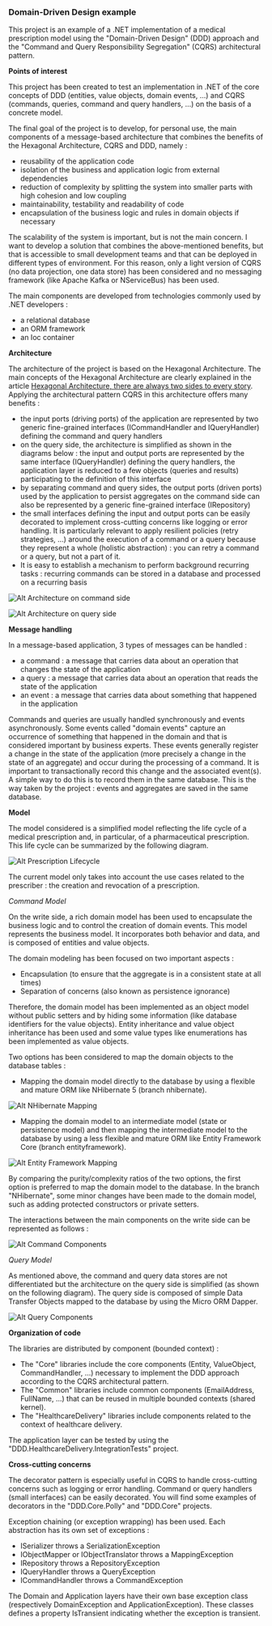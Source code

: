 ### Domain-Driven Design example

This project is an example of a .NET implementation of a medical prescription model using the "Domain-Driven Design" (DDD) approach  and the "Command and Query Responsibility Segregation" (CQRS) architectural pattern.

**Points of interest**

This project has been created to test an implementation in .NET of the core concepts of DDD (entities, value objects, domain events, ...) and CQRS (commands, queries, command and query handlers, ...) on the basis of a concrete model.

The final goal of the project is to develop, for personal use, the main components of a message-based architecture that combines the benefits of the Hexagonal Architecture, CQRS and DDD, namely :

-	reusability of the application code
-	isolation of the business and application logic from external dependencies
-	reduction of complexity by splitting the system into smaller parts with high cohesion and low coupling
-	maintainability, testability and readability of code
-	encapsulation of the business logic and rules in domain objects if necessary

The scalability of the system is important, but is not the main concern. I want to develop a solution that combines the above-mentioned benefits, but that is accessible to small development teams and that can be deployed in different types of environment. For this reason, only a light version of CQRS (no data projection, one data store) has been considered and no messaging framework (like Apache Kafka or NServiceBus) has been used.

The main components are developed from technologies commonly used by .NET developers :

-	a relational database
-	an ORM framework
-	an Ioc container

**Architecture**

The architecture of the project is based on the Hexagonal Architecture. The main concepts of the Hexagonal Architecture are clearly explained in the article [Hexagonal Architecture, there are always two sides to every story](https://medium.com/ssense-tech/hexagonal-architecture-there-are-always-two-sides-to-every-story-bc0780ed7d9c). Applying the architectural pattern CQRS in this architecture offers many benefits :
-	the input ports (driving ports) of the application are represented by two generic fine-grained interfaces (ICommandHandler and IQueryHandler) defining the command and query handlers 
-	on the query side, the architecture is simplified as shown in the diagrams below : the input and output ports are represented by the same interface (IQueryHandler) defining the query handlers, the application layer is reduced to a few objects (queries and results) participating to the definition of this interface 
-	by separating command and query sides, the output ports (driven ports) used by the application to persist aggregates on the command side can also be represented by a generic fine-grained interface (IRepository)
-	the small interfaces defining the input and output ports can be easily decorated to implement cross-cutting concerns like logging or error handling. It is particularly relevant to apply resilient policies (retry strategies, …) around the execution of a command or a query because they represent a whole (holistic abstraction) : you can retry a command or a query, but not a part of it.
-	It is easy to establish a mechanism to perform background recurring tasks : recurring commands can be stored in a database and processed on a recurring basis

![Alt Architecture on command side](https://github.com/draphyz/DDD/blob/entityframework/Doc/CommandSide.png)

![Alt Architecture on query side](https://github.com/draphyz/DDD/blob/entityframework/Doc/QuerySide.png)

**Message handling**

In a message-based application, 3 types of messages can be handled :

-	a command : a message that carries data about an operation that changes the state of the application
-	a query : a message that carries data about an operation that reads the state of the application
-	an event : a message that carries data about something that happened in the application

Commands and queries are usually handled synchronously and events asynchronously. Some events called "domain events" capture an occurrence of something that happened in the domain and that is considered important by business experts. These events generally register a change in the state of the application (more precisely a change in the state of an aggregate) and occur during the processing of a command. It is important to transactionally record this change and the associated event(s). A simple way to do this is to record them in the same database. This is the way taken by the project : events and aggregates are saved in the same database. 

**Model**

The model considered is a simplified model reflecting the life cycle of a medical prescription and, in particular, of a pharmaceutical prescription. This life cycle can be summarized by the following diagram.

![Alt Prescription Lifecycle](https://github.com/draphyz/DDD/blob/entityframework/Doc/PrescriptionLifecycle.png)

The current model only takes into account the use cases related to the prescriber : the creation and revocation of a prescription.

_Command Model_

On the write side, a rich domain model has been used to encapsulate the business logic and to control the creation of domain events. This model represents the business model. It incorporates both behavior and data, and is composed of entities and value objects. 

The domain modeling has been focused on two important aspects :
-	Encapsulation (to ensure that the aggregate is in a consistent state at all times)
-	Separation of concerns (also known as persistence ignorance)

Therefore, the domain model has been implemented as an object model without public setters and by hiding some information (like database identifiers for the value objects).  Entity inheritance and value object inheritance has been used and some value types like enumerations has been implemented as value objects.

Two options has been considered to map the domain objects to the database tables :
-	Mapping the domain model directly to the database by using a flexible and mature ORM like NHibernate 5 (branch nhibernate).

![Alt NHibernate Mapping](https://github.com/draphyz/DDD/blob/entityframework/Doc/NHibernateMapping.png)

-	Mapping the domain model to an intermediate model (state or persistence model) and then mapping the intermediate model to the database by using a less flexible and mature ORM like Entity Framework Core (branch entityframework).

![Alt Entity Framework Mapping](https://github.com/draphyz/DDD/blob/entityframework/Doc/EntityFrameworkMapping.png)

By comparing the purity/complexity ratios of the two options, the first option is preferred to map the domain model to the database. In the branch "NHibernate", some minor changes have been made to the domain model, such as adding protected constructors or private setters.

The interactions between the main components on the write side can be represented as follows :

![Alt Command Components](https://github.com/draphyz/DDD/blob/entityframework/Doc/CommandComponents.png)

_Query Model_

As mentioned above, the command and query data stores are not differentiated but the architecture on the query side is simplified (as shown on the following diagram). The query side is composed of simple Data Transfer Objects mapped to the database by using the Micro ORM Dapper.

![Alt Query Components](https://github.com/draphyz/DDD/blob/entityframework/Doc/QueryComponents.png)

**Organization of code**

The libraries are distributed by component (bounded context) :

- The "Core" libraries include the core components (Entity, ValueObject, CommandHandler, ...) necessary to implement the DDD approach according to the CQRS architectural pattern.
- The "Common" libraries include common components (EmailAddress, FullName, ...) that can be reused in multiple bounded contexts (shared kernel).
- The "HealthcareDelivery" libraries include components related to the context of healthcare delivery.

The application layer can be tested by using the "DDD.HealthcareDelivery.IntegrationTests" project.

**Cross-cutting concerns**

The decorator pattern is especially useful in CQRS to handle cross-cutting concerns such as logging or error handling. Command or query handlers (small interfaces) can be easily decorated. You will find some examples of decorators in the "DDD.Core.Polly" and "DDD.Core" projects.

Exception chaining (or exception wrapping) has been used. Each abstraction has its own set of exceptions :

- ISerializer throws a SerializationException
- IObjectMapper or IObjectTranslator throws a MappingException
- IRepository throws a RepositoryException
- IQueryHandler throws a QueryException
- ICommandHandler throws a CommandException

The Domain and Application layers have their own base exception class (respectively DomainException and ApplicationException). These classes defines a property IsTransient indicating whether the exception is transient.
